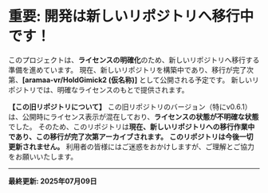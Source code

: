 # **重要: 開発は新しいリポジトリへ移行中です！**

このプロジェクトは、**ライセンスの明確化**のため、新しいリポジトリへ移行する準備を進めています。
現在、新しいリポジトリを構築中であり、移行が完了次第、**[aramaa-vr/HoldGimick2 (仮名称)]** として公開される予定です。
新しいリポジトリでは、明確なライセンスのもとで提供されます。

**【この旧リポジトリについて】**
この旧リポジトリのバージョン（特にv0.6.1）は、公開時にライセンス表示が混在しており、**ライセンスの状態が不明確な状態**でした。
そのため、このリポジトリは**現在、新しいリポジトリへの移行作業中であり、この移行が完了次第アーカイブされます。**
**このリポジトリは今後一切更新されません。**
利用者の皆様にはご迷惑をおかけしますが、ご理解とご協力をお願いいたします。

---

**最終更新: 2025年07月09日**
